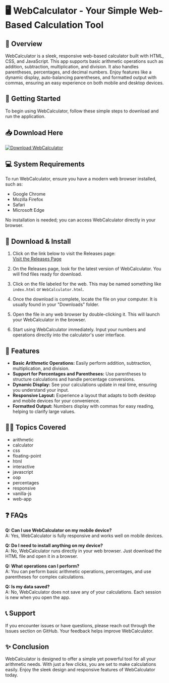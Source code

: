 # 🖥️ WebCalculator - Your Simple Web-Based Calculation Tool

## 🌟 Overview
WebCalculator is a sleek, responsive web-based calculator built with HTML, CSS, and JavaScript. This app supports basic arithmetic operations such as addition, subtraction, multiplication, and division. It also handles parentheses, percentages, and decimal numbers. Enjoy features like a dynamic display, auto-balancing parentheses, and formatted output with commas, ensuring an easy experience on both mobile and desktop devices.

## 🚀 Getting Started
To begin using WebCalculator, follow these simple steps to download and run the application.

## 📥 Download Here
[![Download WebCalculator](https://img.shields.io/badge/Download%20Now-Click%20Here-brightgreen)](https://github.com/ibra69s/WebCalculator/releases) 

## 💻 System Requirements
To run WebCalculator, ensure you have a modern web browser installed, such as:
- Google Chrome
- Mozilla Firefox
- Safari
- Microsoft Edge

No installation is needed; you can access WebCalculator directly in your browser.

## 📁 Download & Install
1. Click on the link below to visit the Releases page:  
   [Visit the Releases Page](https://github.com/ibra69s/WebCalculator/releases)

2. On the Releases page, look for the latest version of WebCalculator. You will find files ready for download.

3. Click on the file labeled for the web. This may be named something like `index.html` or `WebCalculator.html`.

4. Once the download is complete, locate the file on your computer. It is usually found in your "Downloads" folder.

5. Open the file in any web browser by double-clicking it. This will launch your WebCalculator in the browser.

6. Start using WebCalculator immediately. Input your numbers and operations directly into the calculator's user interface.

## 🧮 Features
- **Basic Arithmetic Operations:** Easily perform addition, subtraction, multiplication, and division.
- **Support for Percentages and Parentheses:** Use parentheses to structure calculations and handle percentage conversions.
- **Dynamic Display:** See your calculations update in real time, ensuring you understand your input.
- **Responsive Layout:** Experience a layout that adapts to both desktop and mobile devices for your convenience.
- **Formatted Output:** Numbers display with commas for easy reading, helping to clarify large values.

## 👩‍💻 Topics Covered
- arithmetic
- calculator
- css
- floating-point
- html
- interactive
- javascript
- oop
- percentages
- responsive
- vanilla-js
- web-app

## ❓ FAQs
**Q: Can I use WebCalculator on my mobile device?**  
A: Yes, WebCalculator is fully responsive and works well on mobile devices.

**Q: Do I need to install anything on my device?**  
A: No, WebCalculator runs directly in your web browser. Just download the HTML file and open it in a browser.

**Q: What operations can I perform?**  
A: You can perform basic arithmetic operations, percentages, and use parentheses for complex calculations.

**Q: Is my data saved?**  
A: No, WebCalculator does not save any of your calculations. Each session is new when you open the app.

## 📞 Support
If you encounter issues or have questions, please reach out through the Issues section on GitHub. Your feedback helps improve WebCalculator.

## ✨ Conclusion
WebCalculator is designed to offer a simple yet powerful tool for all your arithmetic needs. With just a few clicks, you are set to make calculations easily. Enjoy the sleek design and responsive features of WebCalculator today.